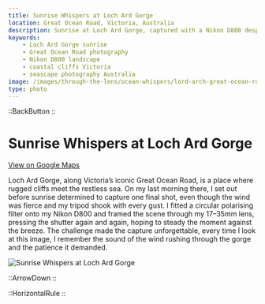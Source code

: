```yaml
---
title: Sunrise Whispers at Loch Ard Gorge
location: Great Ocean Road, Victoria, Australia
description: Sunrise at Loch Ard Gorge, captured with a Nikon D800 despite strong winds and shaking gear — a lasting memory of the Great Ocean Road.
keywords:
    - Loch Ard Gorge sunrise
    - Great Ocean Road photography
    - Nikon D800 landscape
    - coastal cliffs Victoria
    - seascape photography Australia
image: /images/through-the-lens/ocean-whispers/lord-arch-great-ocean-road.jpg
type: photo
---
```


::BackButton
::

# Sunrise Whispers at Loch Ard Gorge

<a href="https://www.google.com/maps/search/?api=1&query=Tom+and+Eva+Lookout,+Victoria,+Australia" target="_blank" rel="noopener noreferrer">View on Google Maps</a>

Loch Ard Gorge, along Victoria’s iconic Great Ocean Road, is a place where rugged cliffs meet the restless sea. On my last morning there, I set out before sunrise determined to capture one final shot, even though the wind was fierce and my tripod shook with every gust. I fitted a circular polarising filter onto my Nikon D800 and framed the scene through my 17–35mm lens, pressing the shutter again and again, hoping to steady the moment against the breeze. The challenge made the capture unforgettable, every time I look at this image, I remember the sound of the wind rushing through the gorge and the patience it demanded.

![Sunrise Whispers at Loch Ard Gorge](/images/through-the-lens/ocean-whispers/lord-arch-great-ocean-road.jpg)

<div class="mb-8"></div>

::ArrowDown
::

<div class="mb-8"></div>

::HorizontalRule
::
